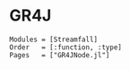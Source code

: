 # GR4J

```@autodocs
Modules = [Streamfall]
Order   = [:function, :type]
Pages   = ["GR4JNode.jl"]
```